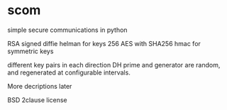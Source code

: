# scom
simple secure communications in python

RSA signed diffie helman for keys
256 AES with SHA256 hmac for symmetric keys

different key pairs in each direction
DH prime and generator are random, and regenerated at configurable intervals.

More decriptions later

BSD 2clause license
